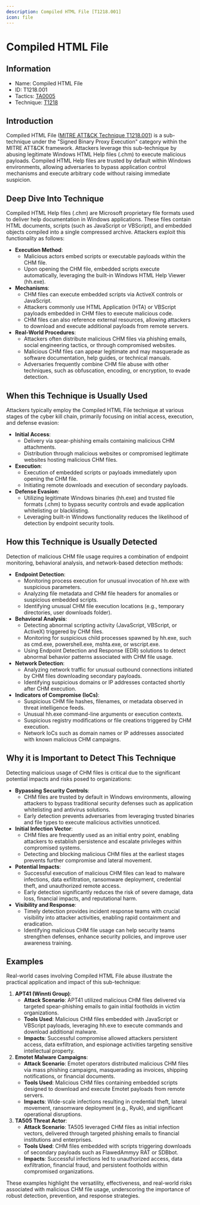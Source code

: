 ```yaml
---
description: Compiled HTML File [T1218.001]
icon: file
---
```


# Compiled HTML File

## Information

* Name: Compiled HTML File
* ID: T1218.001
* Tactics: [TA0005](../)
* Technique: [T1218](./)

## Introduction

Compiled HTML File ([MITRE ATT\&CK Technique T1218.001](https://attack.mitre.org/techniques/T1218/001/)) is a sub-technique under the "Signed Binary Proxy Execution" category within the MITRE ATT\&CK framework. Attackers leverage this sub-technique by abusing legitimate Windows HTML Help files (.chm) to execute malicious payloads. Compiled HTML Help files are trusted by default within Windows environments, allowing adversaries to bypass application control mechanisms and execute arbitrary code without raising immediate suspicion.

## Deep Dive Into Technique

Compiled HTML Help files (.chm) are Microsoft proprietary file formats used to deliver help documentation in Windows applications. These files contain HTML documents, scripts (such as JavaScript or VBScript), and embedded objects compiled into a single compressed archive. Attackers exploit this functionality as follows:

* **Execution Method**:
  * Malicious actors embed scripts or executable payloads within the CHM file.
  * Upon opening the CHM file, embedded scripts execute automatically, leveraging the built-in Windows HTML Help Viewer (hh.exe).
* **Mechanisms**:
  * CHM files can execute embedded scripts via ActiveX controls or JavaScript.
  * Attackers commonly use HTML Application (HTA) or VBScript payloads embedded in CHM files to execute malicious code.
  * CHM files can also reference external resources, allowing attackers to download and execute additional payloads from remote servers.
* **Real-World Procedures**:
  * Attackers often distribute malicious CHM files via phishing emails, social engineering tactics, or through compromised websites.
  * Malicious CHM files can appear legitimate and may masquerade as software documentation, help guides, or technical manuals.
  * Adversaries frequently combine CHM file abuse with other techniques, such as obfuscation, encoding, or encryption, to evade detection.

## When this Technique is Usually Used

Attackers typically employ the Compiled HTML File technique at various stages of the cyber kill chain, primarily focusing on initial access, execution, and defense evasion:

* **Initial Access**:
  * Delivery via spear-phishing emails containing malicious CHM attachments.
  * Distribution through malicious websites or compromised legitimate websites hosting malicious CHM files.
* **Execution**:
  * Execution of embedded scripts or payloads immediately upon opening the CHM file.
  * Initiating remote downloads and execution of secondary payloads.
* **Defense Evasion**:
  * Utilizing legitimate Windows binaries (hh.exe) and trusted file formats (.chm) to bypass security controls and evade application whitelisting or blacklisting.
  * Leveraging built-in Windows functionality reduces the likelihood of detection by endpoint security tools.

## How this Technique is Usually Detected

Detection of malicious CHM file usage requires a combination of endpoint monitoring, behavioral analysis, and network-based detection methods:

* **Endpoint Detection**:
  * Monitoring process execution for unusual invocation of hh.exe with suspicious parameters.
  * Analyzing file metadata and CHM file headers for anomalies or suspicious embedded scripts.
  * Identifying unusual CHM file execution locations (e.g., temporary directories, user downloads folder).
* **Behavioral Analysis**:
  * Detecting abnormal scripting activity (JavaScript, VBScript, or ActiveX) triggered by CHM files.
  * Monitoring for suspicious child processes spawned by hh.exe, such as cmd.exe, powershell.exe, mshta.exe, or wscript.exe.
  * Using Endpoint Detection and Response (EDR) solutions to detect abnormal behavior patterns associated with CHM file usage.
* **Network Detection**:
  * Analyzing network traffic for unusual outbound connections initiated by CHM files downloading secondary payloads.
  * Identifying suspicious domains or IP addresses contacted shortly after CHM execution.
* **Indicators of Compromise (IoCs)**:
  * Suspicious CHM file hashes, filenames, or metadata observed in threat intelligence feeds.
  * Unusual hh.exe command-line arguments or execution contexts.
  * Suspicious registry modifications or file creations triggered by CHM execution.
  * Network IoCs such as domain names or IP addresses associated with known malicious CHM campaigns.

## Why it is Important to Detect This Technique

Detecting malicious usage of CHM files is critical due to the significant potential impacts and risks posed to organizations:

* **Bypassing Security Controls**:
  * CHM files are trusted by default in Windows environments, allowing attackers to bypass traditional security defenses such as application whitelisting and antivirus solutions.
  * Early detection prevents adversaries from leveraging trusted binaries and file types to execute malicious activities unnoticed.
* **Initial Infection Vector**:
  * CHM files are frequently used as an initial entry point, enabling attackers to establish persistence and escalate privileges within compromised systems.
  * Detecting and blocking malicious CHM files at the earliest stages prevents further compromise and lateral movement.
* **Potential Impacts**:
  * Successful execution of malicious CHM files can lead to malware infections, data exfiltration, ransomware deployment, credential theft, and unauthorized remote access.
  * Early detection significantly reduces the risk of severe damage, data loss, financial impacts, and reputational harm.
* **Visibility and Response**:
  * Timely detection provides incident response teams with crucial visibility into attacker activities, enabling rapid containment and eradication.
  * Identifying malicious CHM file usage can help security teams strengthen defenses, enhance security policies, and improve user awareness training.

## Examples

Real-world cases involving Compiled HTML File abuse illustrate the practical application and impact of this sub-technique:

1. **APT41 (Winnti Group)**:
   * **Attack Scenario**: APT41 utilized malicious CHM files delivered via targeted spear-phishing emails to gain initial footholds in victim organizations.
   * **Tools Used**: Malicious CHM files embedded with JavaScript or VBScript payloads, leveraging hh.exe to execute commands and download additional malware.
   * **Impacts**: Successful compromise allowed attackers persistent access, data exfiltration, and espionage activities targeting sensitive intellectual property.
2. **Emotet Malware Campaigns**:
   * **Attack Scenario**: Emotet operators distributed malicious CHM files via mass phishing campaigns, masquerading as invoices, shipping notifications, or financial documents.
   * **Tools Used**: Malicious CHM files containing embedded scripts designed to download and execute Emotet payloads from remote servers.
   * **Impacts**: Wide-scale infections resulting in credential theft, lateral movement, ransomware deployment (e.g., Ryuk), and significant operational disruptions.
3. **TA505 Threat Actor**:
   * **Attack Scenario**: TA505 leveraged CHM files as initial infection vectors, delivered through targeted phishing emails to financial institutions and enterprises.
   * **Tools Used**: CHM files embedded with scripts triggering downloads of secondary payloads such as FlawedAmmyy RAT or SDBbot.
   * **Impacts**: Successful infections led to unauthorized access, data exfiltration, financial fraud, and persistent footholds within compromised organizations.

These examples highlight the versatility, effectiveness, and real-world risks associated with malicious CHM file usage, underscoring the importance of robust detection, prevention, and response strategies.
